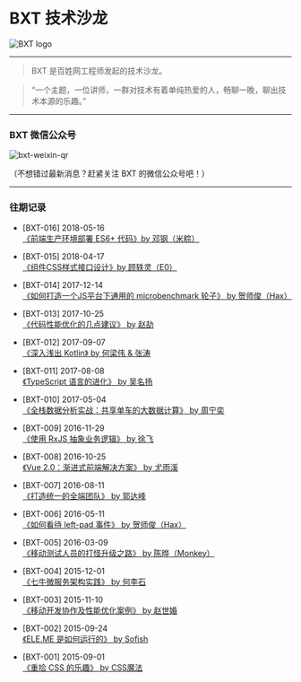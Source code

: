 # BXT 技术沙龙

![BXT logo](https://cloud.githubusercontent.com/assets/5830104/9923541/d91a2b1a-5d28-11e5-89c5-275ec6181aa5.png)

***

> BXT 是百姓网工程师发起的技术沙龙。

> “一个主题，一位讲师，一群对技术有着单纯热爱的人，畅聊一晚，聊出技术本源的乐趣。”

***

### BXT 微信公众号

![bxt-weixin-qr](https://cloud.githubusercontent.com/assets/5830104/9876742/e0309a7c-5bea-11e5-818f-7619c99c5caa.png)

（不想错过最新消息？赶紧关注 BXT 的微信公众号吧！）

***

### 往期记录

* [BXT-016] 2018-05-16 <br>
[《前端生产环境部署 ES6+ 代码》by 邓钢（米粽）](history/016.md)

* [BXT-015] 2018-04-17 <br>
[《组件CSS样式接口设计》by 顾轶灵（E0）](history/015.md)

* [BXT-014] 2017-12-14 <br>
[《如何打造一个JS平台下通用的 microbenchmark 轮子》 by 贺师俊（Hax）](history/014.md)

* [BXT-013] 2017-10-25 <br>
[《代码性能优化的几点建议》 by 赵劼](history/013.md)

* [BXT-012] 2017-09-07 <br>
[《深入浅出 Kotlin》 by 何梁伟 & 张涛](history/012.md)

* [BXT-011] 2017-08-08 <br>
[《TypeScript 语言的进化》 by 吴名扬](history/011.md)

* [BXT-010] 2017-05-04 <br>
[《全栈数据分析实战：共享单车的大数据计算》 by 周宁奕](history/010.md)

* [BXT-009] 2016-11-29 <br>
[《使用 RxJS 抽象业务逻辑》 by 徐飞](history/009.md)

* [BXT-008] 2016-10-25 <br>
[《Vue 2.0：渐进式前端解决方案》 by 尤雨溪](history/008.md)

* [BXT-007] 2016-08-11 <br>
[《打造统一的全端团队》 by 郭达峰](history/007.md)

* [BXT-006] 2016-05-11 <br>
[《如何看待 left-pad 事件》 by 贺师俊（Hax）](history/006.md)

* [BXT-005] 2016-03-09 <br>
[《移动测试人员的打怪升级之路》 by 陈晔（Monkey）](history/005.md)

* [BXT-004] 2015-12-01 <br>
[《七牛微服务架构实践》 by 何李石](history/004.md)

* [BXT-003] 2015-11-10 <br>
[《移动开发协作及性能优化案例》 by 赵世婚](history/003.md)

* [BXT-002] 2015-09-24 <br>
[《ELE.ME 是如何运行的》 by Sofish](history/002.md)

* [BXT-001] 2015-09-01 <br>
[《重拾 CSS 的乐趣》 by CSS魔法](history/001.md)
